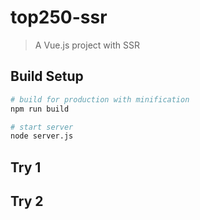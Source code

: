 # top250-ssr

> A Vue.js project with SSR

## Build Setup

``` bash
# build for production with minification
npm run build

# start server
node server.js
```

## Try 1

## Try 2

